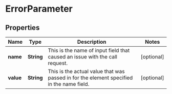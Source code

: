 # ErrorParameter

## Properties
Name | Type | Description | Notes
------------ | ------------- | ------------- | -------------
**name** | **String** | This is the name of input field that caused an issue with the call request. |  [optional]
**value** | **String** | This is the actual value that was passed in for the element specified in the name field. |  [optional]
